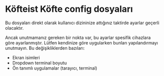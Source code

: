 # Köfteist Köfte config dosyaları

Bu dosyaları direkt olarak kullanıcı dizininize attığınız taktirde ayarlar geçerli olacaktır.

Ancak unutmamanız gereken bir nokta var, bu ayarlar spesifik cihazlara göre ayarlanmıştır. Lütfen kendinize göre uygularken bunları yapılandırmayı unutmayın.
Bu değişikliklerden bazıları:
* Ekran isimleri
* Dropdown terminal boyutu
* Ön tanımlı uygulamalar (tarayıcı, terminal)
